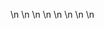 

















































\n
\n
\n
\n
\n
\n
\n
\n






































































































































































































